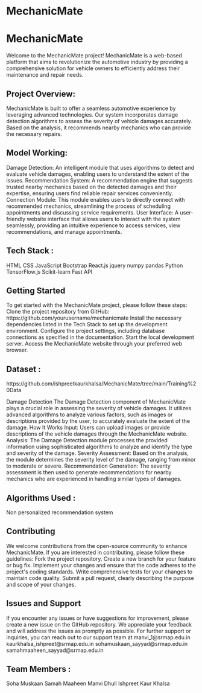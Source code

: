 # MechanicMate

<h1>MechanicMate</h1>
Welcome to the MechanicMate project! MechanicMate is a web-based platform that aims to revolutionize the automotive industry by providing a comprehensive solution for vehicle owners to efficiently address their maintenance and repair needs.

<h2>Project Overview:</h2>
MechanicMate is built to offer a seamless automotive experience by leveraging advanced technologies. Our system incorporates damage detection algorithms to assess the severity of vehicle damages accurately. Based on the analysis, it recommends nearby mechanics who can provide the necessary repairs.
<h2>Model Working:</h2> 
Damage Detection: An intelligent module that uses algorithms to detect and evaluate vehicle damages, enabling users to understand the extent of the issues.
Recommendation System: A recommendation engine that suggests trusted nearby mechanics based on the detected damages and their expertise, ensuring users find reliable repair services conveniently.
Connection Module: This module enables users to directly connect with recommended mechanics, streamlining the process of scheduling appointments and discussing service requirements.
User Interface: A user-friendly website interface that allows users to interact with the system seamlessly, providing an intuitive experience to access services, view recommendations, and manage appointments.
<h2>Tech Stack :</h2> 
HTML 
CSS 
JavaScript 
Bootstrap  
React.js  
jquery 
numpy  
pandas  
Python 
TensorFlow.js
Scikit-learn
Fast API
 
<h2>Getting Started</h2>
To get started with the MechanicMate project, please follow these steps:
Clone the project repository from GitHub: https://github.com/yourusername/mechanicmate
Install the necessary dependencies listed in the  Tech Stack to set up the development environment.
Configure the project settings, including database connections  as specified in the documentation.
Start the local development server.
Access the MechanicMate website through your preferred web browser.

<h2>Dataset :</h2> 
https://github.com/ishpreetkaurkhalsa/MechanicMate/tree/main/Training%20Data

Damage Detection
The Damage Detection component of MechanicMate plays a crucial role in assessing the severity of vehicle damages. It utilizes advanced algorithms to analyze various factors, such as images or descriptions provided by the user, to accurately evaluate the extent of the damage.
How It Works
Input: Users can upload images or provide descriptions of the vehicle damages through the MechanicMate website.
Analysis: The Damage Detection module processes the provided information using sophisticated algorithms to analyze and identify the type and severity of the damage.
Severity Assessment: Based on the analysis, the module determines the severity level of the damage, ranging from minor to moderate or severe.
Recommendation Generation: The severity assessment is then used to generate recommendations for nearby mechanics who are experienced in handling similar types of damages.
<h2>Algorithms Used : </h2>
Non personalized recommendation system
<h2>Contributing</h2>
We welcome contributions from the open-source community to enhance MechanicMate. If you are interested in contributing, please follow these guidelines:
Fork the project repository.
Create a new branch for your feature or bug fix.
Implement your changes and ensure that the code adheres to the project's coding standards.
Write comprehensive tests for your changes to maintain code quality.
Submit a pull request, clearly describing the purpose and scope of your changes.
<h2>Issues and Support</h2>
If you encounter any issues or have suggestions for improvement, please create a new issue on the GitHub repository. We appreciate your feedback and will address the issues as promptly as possible.
For further support or inquiries, you can reach out to our support team at
manvi_1@srmap.edu.in
kaurkhalsa_ishpreet@srmap.edu.in 
sohamuskaan_sayyad@srmap.edu.in
samahmaaheen_sayyad@srmap.edu.in
<h2>Team Members :</h2> 
Soha Muskaan
Samah Maaheen 
Manvi Dhull
Ishpreet Kaur Khalsa
